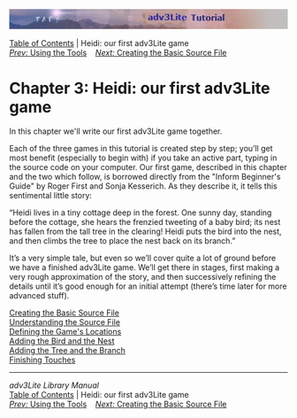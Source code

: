 ---
---
<div class="topbar">

<img src="topbar.jpg" data-border="0" />

</div>

<div class="nav">

<a href="toc.html" class="nav">Table of Contents</a> \| Heidi: our first
adv3Lite game  
<span class="navnp"><a href="using.html" class="nav"><em>Prev:</em> Using the Tools</a>
   <a href="basicsource.html" class="nav"><em>Next:</em> Creating the Basic
Source File</a>     </span>

</div>

<div class="main">

# Chapter 3: Heidi: our first adv3Lite game

In this chapter we'll write our first adv3Lite game together.

Each of the three games in this tutorial is created step by step; you’ll
get most benefit (especially to begin with) if you take an active part,
typing in the source code on your computer. Our first game, described in
this chapter and the two which follow, is borrowed directly from the
"Inform Beginner's Guide" by Roger First and Sonja Kesserich. As they
describe it, it tells this sentimental little story:

“Heidi lives in a tiny cottage deep in the forest. One sunny day,
standing before the cottage, she hears the frenzied tweeting of a baby
bird; its nest has fallen from the tall tree in the clearing! Heidi puts
the bird into the nest, and then climbs the tree to place the nest back
on its branch.”

It’s a very simple tale, but even so we’ll cover quite a lot of ground
before we have a finished adv3Lite game. We’ll get there in stages,
first making a very rough approximation of the story, and then
successively refining the details until it’s good enough for an initial
attempt (there’s time later for more advanced stuff).

<div class="sectoc">

[Creating the Basic Source File](basicsource.html)  
[Understanding the Source File](understanding.html)  
[Defining the Game's Locations](locations.html)  
[Adding the Bird and the Nest](bird.html)  
[Adding the Tree and the Branch](tree.html)  
[Finishing Touches](finishing.html)  

</div>

</div>

------------------------------------------------------------------------

<div class="navb">

*adv3Lite Library Manual*  
<a href="toc.html" class="nav">Table of Contents</a> \| Heidi: our first
adv3Lite game  
<span class="navnp"><a href="using.html" class="nav"><em>Prev:</em> Using the Tools</a>
   <a href="basicsource.html" class="nav"><em>Next:</em> Creating the Basic
Source File</a>     </span>

</div>
